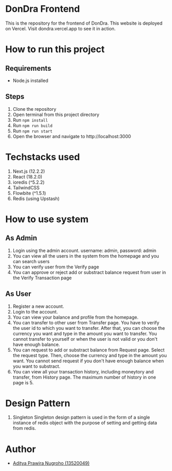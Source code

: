 # DonDra Frontend
This is the repository for the frontend of DonDra. This website is deployed on Vercel. Visit <a>dondra.vercel.app</a> to see it in action.

# How to run this project
## Requirements
- Node.js installed
## Steps
1. Clone the repository
2. Open terminal from this project directory
3. Run `npm install`
4. Run `npm run build`
5. Run `npm run start`
6. Open the browser and navigate to <a>http://localhost:3000</a>

# Techstacks used
1. Next.js (12.2.2)
2. React (18.2.0)
3. ioredis (^5.2.2)
4. TailwindCSS
6. Flowbite (^1.5.1)
7. Redis (using Upstash)

# How to use system
## As Admin
1. Login using the admin account. username: admin, password: admin
2. You can view all the users in the system from the homepage and you can search users
3. You can verify user from the Verify page
4. You can approve or reject add or substract balance request from user in the Verify Transaction page

## As User
1. Register a new account.
2. Login to the account.
3. You can view your balance and profile from the homepage.
4. You can transfer to other user from Transfer page. You have to verify the user id to which you want to transfer. After that, you can choose the currency you want and type in the amount you want to transfer. You cannot transfer to yourself or when the user is not valid or you don't have enough balance.
5. You can request to add or substract balance from Request page. Select the request type. Then, choose the currency and type in the amount you want. You cannot send request if you don't have enough balance when you want to substract.
6. You can view all your transaction history, including moneytory and transfer, from History page. The maximum number of history in one page is 5.

# Design Pattern
1. Singleton
Singleton design pattern is used in the form of a single instance of redis object with the purpose of setting and getting data from redis.

# Author
- <a href = "https://github.com/Adityapnn811">Aditya Prawira Nugroho (13520049)</a>